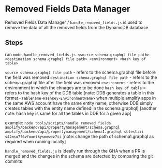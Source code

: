 # Removed Fields Data Manager

Removed Fields Data Manager / `handle_removed_fields.js` is used to remove the data of all the removed fields from the DynamoDB database 

## Steps
run `node handle_removed_fields.js <source schema.graphql file path> <destination schema.graphql file path> <environment> <hash key of table>`

`source schema.graphql file path` - refers to the schema.graphql file before the field was removed
`destination schema.graphql file path` - refers to the schema.graphql file after the field was removed
`environment` - refers to the environment in which the chnages are to be done
`hash key of table` = refers to the hash key of the DDB table [note: DDB generates a table in this format `<Tablename-HashKey-EnvironmentName>` when multiple amplify apps in the same AWS account have the same entity name, otherwise DDB simply creates tables with the entity name defined in the schema.graphql] [another note: hash key is same for all the tables in DDB for a given app]

example:
`node tools/scripts/handle_removed_fields amplify/backend/api/propertymanagement/schema.graphql amplify/backend/api/propertymanagement/schema1.graphql sbtestiii s42msu7f6vfoxntkysnewoz7ii`
[note: change the path of schema1.graphql as required when running locally]


`handle_removed_fields.js` is ideally run through the GHA when a PR is merged and the changes in the schema are detected by comparing the git commits